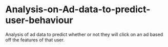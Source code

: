 # Analysis-on-Ad-data-to-predict-user-behaviour
Analysis of ad data to predict whether or not they will click on an ad based off the features of that user.
